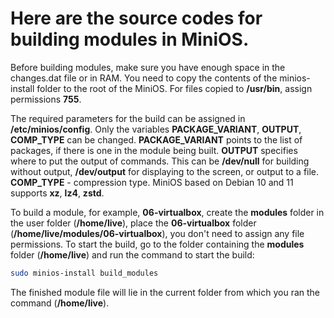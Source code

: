 # Here are the source codes for building modules in MiniOS.

Before building modules, make sure you have enough space in the changes.dat file or in RAM. You need to copy the contents of the minios-install folder to the root of the MiniOS. For files copied to **/usr/bin**, assign permissions **755**.

The required parameters for the build can be assigned in **/etc/minios/config**. Only the variables **PACKAGE_VARIANT**, **OUTPUT**, **COMP_TYPE** can be changed. **PACKAGE_VARIANT** points to the list of packages, if there is one in the module being built. **OUTPUT** specifies where to put the output of commands. This can be **/dev/null** for building without output, **/dev/output** for displaying to the screen, or output to a file. **COMP_TYPE** - compression type. MiniOS based on Debian 10 and 11 supports **xz**, **lz4**, **zstd**.

To build a module, for example, **06-virtualbox**, create the **modules** folder in the user folder (**/home/live**), place the **06-virtualbox** folder (**/home/live/modules/06-virtualbox**), you don't need to assign any file permissions. To start the build, go to the folder containing the **modules** folder (**/home/live**) and run the command to start the build:
```sh
sudo minios-install build_modules
```
The finished module file will lie in the current folder from which you ran the command (**/home/live**).
